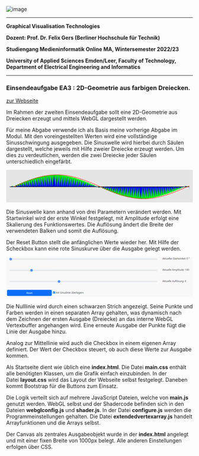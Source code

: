 ![image](https://user-images.githubusercontent.com/32162305/150810942-99672aac-99af-47ea-849b-ba263fae0c3f.png)

---

**Graphical Visualisation Technologies**

**Dozent: Prof. Dr. Felix Gers (Berliner Hochschule für Technik)**

**Studiengang Medieninformatik Online MA, Wintersemester 2022/23**

**University of Applied Sciences Emden/Leer, Faculty of Technology, Department of Electrical Engineering and
Informatics**

---

### Einsendeaufgabe EA3 : 2D-Geometrie aus farbigen Dreiecken.

[zur Webseite](https://gvt.ckitte.de/ea3/)

Im Rahmen der zweiten Einsendeaufgabe sollt eine 2D-Geometrie aus Dreiecken erzeugt und mittels WebGL dargestellt werden. 

Für meine Abgabe verwende ich als Basis meine vorherige Abgabe im Modul. Mit den voreingestellten Werten wird eine vollständige Sinusschwingung ausgegeben. Die Sinuswelle wird hierbei durch Säulen dargestellt, welche jeweils mit Hilfe zweier Dreiecke erzeugt werden. Um dies zu verdeutlichen, werden die zwei Dreiecke jeder Säulen unterschiedlich eingefärbt.

![](assets/2022-10-27-14-03-53-image.png)

Die Sinuswelle kann anhand von drei Parametern verändert werden.  Mit Startwinkel wird der erste Winkel festgelegt, mit Amplitude erfolgt eine Skalierung des Funktionswertes. Die Auflösung ändert die Breite der verwendeten Balken und somit die Auflösung. 

Der Reset Button stellt die anfänglichen Werte wieder her. Mit Hilfe der Scheckbox kann eine rote Sinuskurve über die Ausgabe gelegt werden.

![](assets/2022-10-27-14-05-27-image.png)

Die Nulllinie wird durch einen schwarzen Strich angezeigt. Seine Punkte und Farben werden in einen separaten Array gehalten, was dynamisch nach dem Zeichnen der ersten Ausgabe (Dreiecke) an das interne WebGL Vertexbuffer angehangen wird. Eine erneute Ausgabe der Punkte fügt die Linie der Ausgabe hinzu.  

Analog zur Mittellinie wird auch die Checkbox in einem eigenen Array definiert. Der Wert der Checkbox steuert, ob auch diese Werte zur Ausgabe kommen.

Als Startseite dient wie üblich eine **index.html**. Die Datei **main.css** enthält alle benötigten Klassen, um die Grafik einfach einzubinden. In der Datei **layout.css** wird das Layout der Webseite selbst festgelegt. Daneben kommt Bootstrap für die Buttons zum Einsatz. 

Die Logik verteilt sich auf mehrere JavaScript Dateien, welche von **main.js** genutzt werden. WebGL selbst und der Shadercode befinden sich in den Dateien **webglconfig.js** und **shader.js**. In der Datei **configure.js** werden die Programmeinstellungen gehalten. Die Datei **extendedvertexarray.js** handelt Arrayfunktionen und die Arrays selbst.

Der Canvas als zentrales Ausgabeobjekt wurde in der **index.html** angelegt und mit einer fixen Breite von 1000px belegt. Alle anderen Einstellungen erfolgen über CSS.
